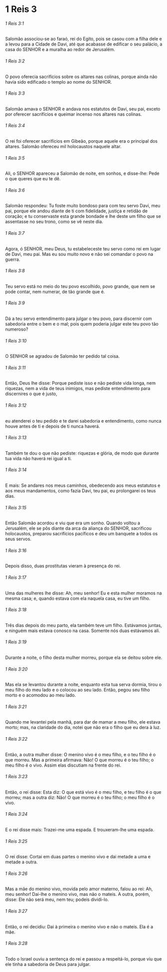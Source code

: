 # 1 Reis 3

###### 1 Reis 3:1

Salomão associou-se ao faraó, rei do Egito, pois se casou com a filha dele e a levou para a Cidade de Davi, até que acabasse de edificar o seu palácio, a casa do SENHOR e a muralha ao redor de Jerusalém.

###### 1 Reis 3:2

O povo oferecia sacrifícios sobre os altares nas colinas, porque ainda não havia sido edificado o templo ao nome do SENHOR.

###### 1 Reis 3:3

Salomão amava o SENHOR e andava nos estatutos de Davi, seu pai, exceto por oferecer sacrifícios e queimar incenso nos altares nas colinas.

###### 1 Reis 3:4

O rei foi oferecer sacrifícios em Gibeão, porque aquele era o principal dos altares. Salomão ofereceu mil holocaustos naquele altar.

###### 1 Reis 3:5

Ali, o SENHOR apareceu a Salomão de noite, em sonhos, e disse-lhe: Pede o que queres que eu te dê.

###### 1 Reis 3:6

Salomão respondeu: Tu foste muito bondoso para com teu servo Davi, meu pai, porque ele andou diante de ti com fidelidade, justiça e retidão de coração; e tu conservaste esta grande bondade e lhe deste um filho que se assentasse no seu trono, como se vê neste dia.

###### 1 Reis 3:7

Agora, ó SENHOR, meu Deus, tu estabeleceste teu servo como rei em lugar de Davi, meu pai. Mas eu sou muito novo e não sei comandar o povo na guerra.

###### 1 Reis 3:8

Teu servo está no meio do teu povo escolhido, povo grande, que nem se pode contar, nem numerar, de tão grande que é.

###### 1 Reis 3:9

Dá a teu servo entendimento para julgar o teu povo, para discernir com sabedoria entre o bem e o mal; pois quem poderia julgar este teu povo tão numeroso?

###### 1 Reis 3:10

O SENHOR se agradou de Salomão ter pedido tal coisa.

###### 1 Reis 3:11

Então, Deus lhe disse: Porque pediste isso e não pediste vida longa, nem riquezas, nem a vida de teus inimigos, mas pediste entendimento para discernires o que é justo,

###### 1 Reis 3:12

eu atenderei o teu pedido e te darei sabedoria e entendimento, como nunca houve antes de ti e depois de ti nunca haverá.

###### 1 Reis 3:13

Também te dou o que não pediste: riquezas e glória, de modo que durante tua vida não haverá rei igual a ti.

###### 1 Reis 3:14

E mais: Se andares nos meus caminhos, obedecendo aos meus estatutos e aos meus mandamentos, como fazia Davi, teu pai, eu prolongarei os teus dias.

###### 1 Reis 3:15

Então Salomão acordou e viu que era um sonho. Quando voltou a Jerusalém, ele se pôs diante da arca da aliança do SENHOR, sacrificou holocaustos, preparou sacrifícios pacíficos e deu um banquete a todos os seus servos.

###### 1 Reis 3:16

Depois disso, duas prostitutas vieram à presença do rei.

###### 1 Reis 3:17

Uma das mulheres lhe disse: Ah, meu senhor! Eu e esta mulher moramos na mesma casa; e, quando estava com ela naquela casa, eu tive um filho.

###### 1 Reis 3:18

Três dias depois do meu parto, ela também teve um filho. Estávamos juntas, e ninguém mais estava conosco na casa. Somente nós duas estávamos ali.

###### 1 Reis 3:19

Durante a noite, o filho desta mulher morreu, porque ela se deitou sobre ele.

###### 1 Reis 3:20

Mas ela se levantou durante a noite, enquanto esta tua serva dormia, tirou o meu filho do meu lado e o colocou ao seu lado. Então, pegou seu filho morto e o acomodou ao meu lado.

###### 1 Reis 3:21

Quando me levantei pela manhã, para dar de mamar a meu filho, ele estava morto; mas, na claridade do dia, notei que não era o filho que eu dera à luz.

###### 1 Reis 3:22

Então, a outra mulher disse: O menino vivo é o meu filho, e o teu filho é o que morreu. Mas a primeira afirmava: Não! O que morreu é o teu filho; o meu filho é o vivo. Assim elas discutiam na frente do rei.

###### 1 Reis 3:23

Então, o rei disse: Esta diz: O que está vivo é o meu filho, e teu filho é o que morreu; mas a outra diz: Não! O que morreu é o teu filho; o meu filho é o vivo.

###### 1 Reis 3:24

E o rei disse mais: Trazei-me uma espada. E trouxeram-lhe uma espada.

###### 1 Reis 3:25

O rei disse: Cortai em duas partes o menino vivo e dai metade a uma e metade a outra.

###### 1 Reis 3:26

Mas a mãe do menino vivo, movida pelo amor materno, falou ao rei: Ah, meu senhor! Dai-lhe o menino vivo, mas não o mateis. A outra, porém, disse: Ele não será meu, nem teu; podeis dividi-lo.

###### 1 Reis 3:27

Então, o rei decidiu: Dai à primeira o menino vivo e não o mateis. Ela é a mãe.

###### 1 Reis 3:28

Todo o Israel ouviu a sentença do rei e passou a respeitá-lo, porque viu que ele tinha a sabedoria de Deus para julgar.

